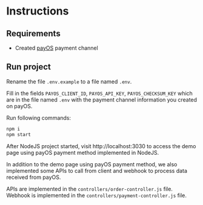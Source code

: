 # Instructions
## Requirements
* Created [payOS](https://my.payos.vn) payment channel
## Run project
Rename the file `.env.example` to a file named `.env`.

Fill in the fields `PAYOS_CLIENT_ID`, `PAYOS_API_KEY`, `PAYOS_CHECKSUM_KEY` which are in the file named `.env` with the payment channel information you created on payOS.

Run following commands:
```bash
npm i
npm start
```

After NodeJS project started, visit http://localhost:3030 to access the demo page using payOS payment method implemented in NodeJS.

In addition to the demo page using payOS payment method, we also implemented some APIs to call from client and webhook to process data received from payOS.

APIs are implemented in the `controllers/order-controller.js` file. Webhook is implemented in the `controllers/payment-controller.js` file.



